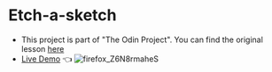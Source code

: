 # Etch-a-sketch

- This project is part of "The Odin Project". You can find the original lesson [here](https://www.theodinproject.com/lessons/foundations-etch-a-sketch)
- [Live Demo](https://causadev.github.io/esketch/) 👈
![firefox_Z6N8rmaheS](https://github.com/causadev/esketch/assets/95273174/c3a8b689-dad9-406f-b523-1531b7e9efcc)

